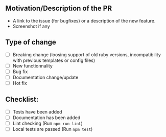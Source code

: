 ## Motivation/Description of the PR

- A link to the issue (for bugfixes) or a description of the new feature.
- Screenshot if any

## Type of change

- [ ] Breaking change (loosing support of old ruby versions, incompatibility with previous templates or config files)
- [ ] New functionnality
- [ ] Bug fix
- [ ] Documentation change/update
- [ ] Hot fix

## Checklist:

<!--- Go over all the following points, and put an `x` in all the boxes that apply. -->
<!--- If you're unsure about any of these, don't hesitate to ask. We're here to help! -->
- [ ] Tests have been added
- [ ] Documentation has been added
- [ ] Lint checking (Run `npm run lint`)
- [ ] Local tests are passed (Run `npm test`)